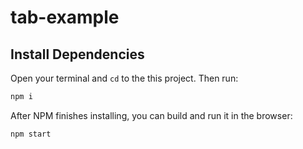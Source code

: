 # tab-example

## Install Dependencies

Open your terminal and `cd` to the this project. Then run:

```bash
npm i
```

After NPM finishes installing, you can build and run it in the browser:

```bash
npm start
```
